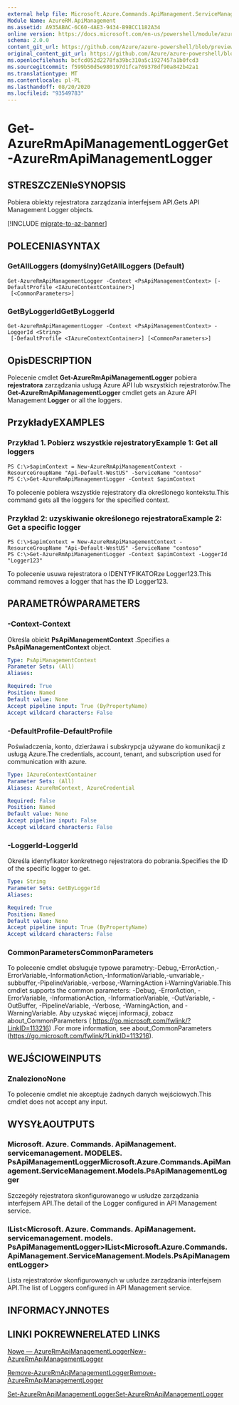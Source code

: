 ```yaml
---
external help file: Microsoft.Azure.Commands.ApiManagement.ServiceManagement.dll-Help.xml
Module Name: AzureRM.ApiManagement
ms.assetid: A935ABAC-6C60-4AE3-9434-B9BCC1182A34
online version: https://docs.microsoft.com/en-us/powershell/module/azurerm.apimanagement/get-azurermapimanagementlogger
schema: 2.0.0
content_git_url: https://github.com/Azure/azure-powershell/blob/preview/src/ResourceManager/ApiManagement/Commands.ApiManagement/help/Get-AzureRmApiManagementLogger.md
original_content_git_url: https://github.com/Azure/azure-powershell/blob/preview/src/ResourceManager/ApiManagement/Commands.ApiManagement/help/Get-AzureRmApiManagementLogger.md
ms.openlocfilehash: bcfcd052d2278fa39bc310a5c1927457a1b0fcd3
ms.sourcegitcommit: f599b50d5e980197d1fca769378df90a842b42a1
ms.translationtype: MT
ms.contentlocale: pl-PL
ms.lasthandoff: 08/20/2020
ms.locfileid: "93549783"
---
```

# <span data-ttu-id="33d15-101">Get-AzureRmApiManagementLogger</span><span class="sxs-lookup"><span data-stu-id="33d15-101">Get-AzureRmApiManagementLogger</span></span>

## <span data-ttu-id="33d15-102">STRESZCZENIe</span><span class="sxs-lookup"><span data-stu-id="33d15-102">SYNOPSIS</span></span>
<span data-ttu-id="33d15-103">Pobiera obiekty rejestratora zarządzania interfejsem API.</span><span class="sxs-lookup"><span data-stu-id="33d15-103">Gets API Management Logger objects.</span></span>

[!INCLUDE [migrate-to-az-banner](../../includes/migrate-to-az-banner.md)]

## <span data-ttu-id="33d15-104">POLECENIA</span><span class="sxs-lookup"><span data-stu-id="33d15-104">SYNTAX</span></span>

### <span data-ttu-id="33d15-105">GetAllLoggers (domyślny)</span><span class="sxs-lookup"><span data-stu-id="33d15-105">GetAllLoggers (Default)</span></span>
```
Get-AzureRmApiManagementLogger -Context <PsApiManagementContext> [-DefaultProfile <IAzureContextContainer>]
 [<CommonParameters>]
```

### <span data-ttu-id="33d15-106">GetByLoggerId</span><span class="sxs-lookup"><span data-stu-id="33d15-106">GetByLoggerId</span></span>
```
Get-AzureRmApiManagementLogger -Context <PsApiManagementContext> -LoggerId <String>
 [-DefaultProfile <IAzureContextContainer>] [<CommonParameters>]
```

## <span data-ttu-id="33d15-107">Opis</span><span class="sxs-lookup"><span data-stu-id="33d15-107">DESCRIPTION</span></span>
<span data-ttu-id="33d15-108">Polecenie cmdlet **Get-AzureRmApiManagementLogger** pobiera **rejestratora** zarządzania usługą Azure API lub wszystkich rejestratorów.</span><span class="sxs-lookup"><span data-stu-id="33d15-108">The **Get-AzureRmApiManagementLogger** cmdlet gets an Azure API Management **Logger** or all the loggers.</span></span>

## <span data-ttu-id="33d15-109">Przykłady</span><span class="sxs-lookup"><span data-stu-id="33d15-109">EXAMPLES</span></span>

### <span data-ttu-id="33d15-110">Przykład 1. Pobierz wszystkie rejestratory</span><span class="sxs-lookup"><span data-stu-id="33d15-110">Example 1: Get all loggers</span></span>
```
PS C:\>$apimContext = New-AzureRmApiManagementContext -ResourceGroupName "Api-Default-WestUS" -ServiceName "contoso"
PS C:\>Get-AzureRmApiManagementLogger -Context $apimContext
```

<span data-ttu-id="33d15-111">To polecenie pobiera wszystkie rejestratory dla określonego kontekstu.</span><span class="sxs-lookup"><span data-stu-id="33d15-111">This command gets all the loggers for the specified context.</span></span>

### <span data-ttu-id="33d15-112">Przykład 2: uzyskiwanie określonego rejestratora</span><span class="sxs-lookup"><span data-stu-id="33d15-112">Example 2: Get a specific logger</span></span>
```
PS C:\>$apimContext = New-AzureRmApiManagementContext -ResourceGroupName "Api-Default-WestUS" -ServiceName "contoso"
PS C:\>Get-AzureRmApiManagementLogger -Context $apimContext -LoggerId "Logger123"
```

<span data-ttu-id="33d15-113">To polecenie usuwa rejestratora o IDENTYFIKATORze Logger123.</span><span class="sxs-lookup"><span data-stu-id="33d15-113">This command removes a logger that has the ID Logger123.</span></span>

## <span data-ttu-id="33d15-114">PARAMETRÓW</span><span class="sxs-lookup"><span data-stu-id="33d15-114">PARAMETERS</span></span>

### <span data-ttu-id="33d15-115">-Context</span><span class="sxs-lookup"><span data-stu-id="33d15-115">-Context</span></span>
<span data-ttu-id="33d15-116">Określa obiekt **PsApiManagementContext** .</span><span class="sxs-lookup"><span data-stu-id="33d15-116">Specifies a **PsApiManagementContext** object.</span></span>

```yaml
Type: PsApiManagementContext
Parameter Sets: (All)
Aliases: 

Required: True
Position: Named
Default value: None
Accept pipeline input: True (ByPropertyName)
Accept wildcard characters: False
```

### <span data-ttu-id="33d15-117">-DefaultProfile</span><span class="sxs-lookup"><span data-stu-id="33d15-117">-DefaultProfile</span></span>
<span data-ttu-id="33d15-118">Poświadczenia, konto, dzierżawa i subskrypcja używane do komunikacji z usługą Azure.</span><span class="sxs-lookup"><span data-stu-id="33d15-118">The credentials, account, tenant, and subscription used for communication with azure.</span></span>
 
```yaml
Type: IAzureContextContainer
Parameter Sets: (All)
Aliases: AzureRmContext, AzureCredential

Required: False
Position: Named
Default value: None
Accept pipeline input: False
Accept wildcard characters: False
```

### <span data-ttu-id="33d15-119">-LoggerId</span><span class="sxs-lookup"><span data-stu-id="33d15-119">-LoggerId</span></span>
<span data-ttu-id="33d15-120">Określa identyfikator konkretnego rejestratora do pobrania.</span><span class="sxs-lookup"><span data-stu-id="33d15-120">Specifies the ID of the specific logger to get.</span></span>

```yaml
Type: String
Parameter Sets: GetByLoggerId
Aliases: 

Required: True
Position: Named
Default value: None
Accept pipeline input: True (ByPropertyName)
Accept wildcard characters: False
```

### <span data-ttu-id="33d15-121">CommonParameters</span><span class="sxs-lookup"><span data-stu-id="33d15-121">CommonParameters</span></span>
<span data-ttu-id="33d15-122">To polecenie cmdlet obsługuje typowe parametry:-Debug,-ErrorAction,-ErrorVariable,-InformationAction,-InformationVariable,-unvariable,-subbuffer,-PipelineVariable,-verbose,-WarningAction i-WarningVariable.</span><span class="sxs-lookup"><span data-stu-id="33d15-122">This cmdlet supports the common parameters: -Debug, -ErrorAction, -ErrorVariable, -InformationAction, -InformationVariable, -OutVariable, -OutBuffer, -PipelineVariable, -Verbose, -WarningAction, and -WarningVariable.</span></span> <span data-ttu-id="33d15-123">Aby uzyskać więcej informacji, zobacz about_CommonParameters ( https://go.microsoft.com/fwlink/?LinkID=113216) .</span><span class="sxs-lookup"><span data-stu-id="33d15-123">For more information, see about_CommonParameters (https://go.microsoft.com/fwlink/?LinkID=113216).</span></span>

## <span data-ttu-id="33d15-124">WEJŚCIOWE</span><span class="sxs-lookup"><span data-stu-id="33d15-124">INPUTS</span></span>

### <span data-ttu-id="33d15-125">Znaleziono</span><span class="sxs-lookup"><span data-stu-id="33d15-125">None</span></span>
<span data-ttu-id="33d15-126">To polecenie cmdlet nie akceptuje żadnych danych wejściowych.</span><span class="sxs-lookup"><span data-stu-id="33d15-126">This cmdlet does not accept any input.</span></span>

## <span data-ttu-id="33d15-127">WYSYŁA</span><span class="sxs-lookup"><span data-stu-id="33d15-127">OUTPUTS</span></span>

### <span data-ttu-id="33d15-128">Microsoft. Azure. Commands. ApiManagement. servicemanagement. MODELES. PsApiManagementLogger</span><span class="sxs-lookup"><span data-stu-id="33d15-128">Microsoft.Azure.Commands.ApiManagement.ServiceManagement.Models.PsApiManagementLogger</span></span>
<span data-ttu-id="33d15-129">Szczegóły rejestratora skonfigurowanego w usłudze zarządzania interfejsem API.</span><span class="sxs-lookup"><span data-stu-id="33d15-129">The detail of the Logger configured in API Management service.</span></span>

### <span data-ttu-id="33d15-130">IList<Microsoft. Azure. Commands. ApiManagement. servicemanagement. models. PsApiManagementLogger></span><span class="sxs-lookup"><span data-stu-id="33d15-130">IList<Microsoft.Azure.Commands.ApiManagement.ServiceManagement.Models.PsApiManagementLogger></span></span>
<span data-ttu-id="33d15-131">Lista rejestratorów skonfigurowanych w usłudze zarządzania interfejsem API.</span><span class="sxs-lookup"><span data-stu-id="33d15-131">The list of Loggers configured in API Management service.</span></span>

## <span data-ttu-id="33d15-132">INFORMACYJN</span><span class="sxs-lookup"><span data-stu-id="33d15-132">NOTES</span></span>

## <span data-ttu-id="33d15-133">LINKI POKREWNE</span><span class="sxs-lookup"><span data-stu-id="33d15-133">RELATED LINKS</span></span>

[<span data-ttu-id="33d15-134">Nowe — AzureRmApiManagementLogger</span><span class="sxs-lookup"><span data-stu-id="33d15-134">New-AzureRmApiManagementLogger</span></span>](./New-AzureRmApiManagementLogger.md)

[<span data-ttu-id="33d15-135">Remove-AzureRmApiManagementLogger</span><span class="sxs-lookup"><span data-stu-id="33d15-135">Remove-AzureRmApiManagementLogger</span></span>](./Remove-AzureRmApiManagementLogger.md)

[<span data-ttu-id="33d15-136">Set-AzureRmApiManagementLogger</span><span class="sxs-lookup"><span data-stu-id="33d15-136">Set-AzureRmApiManagementLogger</span></span>](./Set-AzureRmApiManagementLogger.md)


